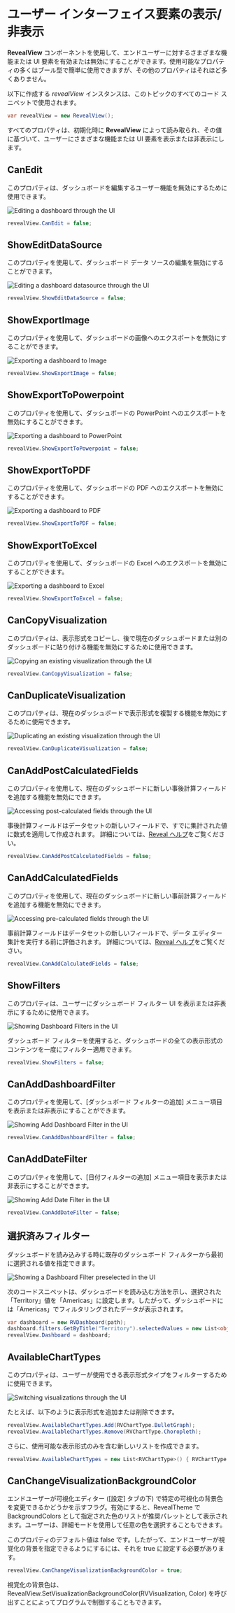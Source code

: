 # ユーザー インターフェイス要素の表示/非表示

__RevealView__ コンポーネントを使用して、エンドユーザーに対するさまざまな機能または UI 要素を有効または無効にすることができます。使用可能なプロパティの多くはブール型で簡単に使用できますが、その他のプロパティはそれほど多くありません。

以下に作成する *revealView* インスタンスは、このトピックのすべてのコード スニペットで使用されます。

``` csharp
var revealView = new RevealView();
```

すべてのプロパティは、初期化時に __RevealView__ によって読み取られ、その値に基づいて、ユーザーにさまざまな機能または UI 要素を表示または非表示にします。

## CanEdit
このプロパティは、ダッシュボードを編集するユーザー機能を無効にするために使用できます。

<img src="../../general/images/showing_hiding_elements_edit.png" alt="Editing a dashboard through the UI" class="responsive-img"/>

``` csharp
revealView.CanEdit = false;
```

## ShowEditDataSource
このプロパティを使用して、ダッシュボード データ ソースの編集を無効にすることができます。

<img src="../../general/images/showing-hiding-elements-edit-datasource.png" alt="Editing a dashboard datasource through the UI" class="responsive-img"/>

``` csharp
revealView.ShowEditDataSource = false;
```

## ShowExportImage
このプロパティを使用して、ダッシュボードの画像へのエクスポートを無効にすることができます。

<img src="../../general/images/showing-hiding-elements-show-export-image.png" alt="Exporting a dashboard to Image" class="responsive-img"/>

``` csharp
revealView.ShowExportImage = false;
```

## ShowExportToPowerpoint
このプロパティを使用して、ダッシュボードの PowerPoint へのエクスポートを無効にすることができます。

<img src="../../general/images/showing-hiding-elements-show-export-powerpoint.png" alt="Exporting a dashboard to PowerPoint" class="responsive-img"/>

``` csharp
revealView.ShowExportToPowerpoint = false;
```

## ShowExportToPDF
このプロパティを使用して、ダッシュボードの PDF へのエクスポートを無効にすることができます。

<img src="../../general/images/showing-hiding-elements-show-export-pdf.png" alt="Exporting a dashboard to PDF" class="responsive-img"/>

``` csharp
revealView.ShowExportToPDF = false;
```

## ShowExportToExcel
このプロパティを使用して、ダッシュボードの Excel へのエクスポートを無効にすることができます。

<img src="../../general/images/showing-hiding-elements-show-export-excel.png" alt="Exporting a dashboard to Excel" class="responsive-img"/>

``` csharp
revealView.ShowExportToExcel = false;
```

## CanCopyVisualization
このプロパティは、表示形式をコピーし、後で現在のダッシュボードまたは別のダッシュボードに貼り付ける機能を無効にするために使用できます。

<img src="../../general/images/showing_hiding_elements_copy.png" alt="Copying an existing visualization through the UI" class="responsive-img"/>

``` csharp
revealView.CanCopyVisualization = false;
```

## CanDuplicateVisualization
このプロパティは、現在のダッシュボードで表示形式を複製する機能を無効にするために使用できます。

<img src="../../general/images/showing_hiding_elements_duplicate.png" alt="Duplicating an existing visualization through the UI" class="responsive-img"/>

``` csharp
revealView.CanDuplicateVisualization = false;
```

## CanAddPostCalculatedFields
このプロパティを使用して、現在のダッシュボードに新しい事後計算フィールドを追加する機能を無効にできます。

<img src="../../general/images/showing_hiding_elements_post_calculated.png" alt="Accessing post-calculated fields through the UI" class="responsive-img"/>

事後計算フィールドはデータセットの新しいフィールドで、すでに集計された値に数式を適用して作成されます。
詳細については、[Reveal ヘルプ](https://help.revealbi.io/jp/data-visualizations/fields/calculated-fields/overview.html)をご覧ください。

``` csharp
revealView.CanAddPostCalculatedFields = false;
```

## CanAddCalculatedFields
このプロパティを使用して、現在のダッシュボードに新しい事前計算フィールドを追加する機能を無効にできます。

<img src="../../general/images/showing_hiding_elements_pre_calculated.png" alt="Accessing pre-calculated fields through the UI" class="responsive-img"/>

事前計算フィールドはデータセットの新しいフィールドで、データ エディター集計を実行する前に評価されます。
詳細については、[Reveal ヘルプ](https://help.revealbi.io/jp/data-visualizations/fields/calculated-fields/overview.html)をご覧ください。

``` csharp
revealView.CanAddCalculatedFields = false;
```

## ShowFilters
このプロパティは、ユーザーにダッシュボード フィルター UI を表示または非表示にするために使用できます。

<img src="../../general/images/showing_hiding_elements_filters.png" alt="Showing Dashboard Filters in the UI" class="responsive-img"/>

ダッシュボード フィルターを使用すると、ダッシュボードの全ての表示形式のコンテンツを一度にフィルター適用できます。

``` csharp
revealView.ShowFilters = false;
```

## CanAddDashboardFilter
このプロパティを使用して、[ダッシュボード フィルターの追加] メニュー項目を表示または非表示にすることができます。

<img src="../../general/images/showing-hiding-elements-can-add-dashboard-filter.png" alt="Showing Add Dashboard Filter in the UI" class="responsive-img"/>

``` csharp
revealView.CanAddDashboardFilter = false;
```

## CanAddDateFilter
このプロパティを使用して、[日付フィルターの追加] メニュー項目を表示または非表示にすることができます。

<img src="../../general/images/showing-hiding-elements-can-add-date-filter.png" alt="Showing Add Date Filter in the UI" class="responsive-img"/>

``` csharp
revealView.CanAddDateFilter = false;
```

## 選択済みフィルター
ダッシュボードを読み込みする時に既存のダッシュボード フィルターから最初に選択される値を指定できます。

<img src="../../general/images/showing_hiding_elements_filters_preselected.png" alt="Showing a Dashboard Filter preselected in the UI" class="responsive-img"/>

次のコードスニペットは、ダッシュボードを読み込む方法を示し、選択された「Territory」値を「Americas」に設定します。したがって、ダッシュボードには「Americas」でフィルタリングされたデータが表示されます。

``` csharp
var dashboard = new RVDashboard(path);
dashboard.filters.GetByTitle("Territory").selectedValues = new List<object>() { "Americas" };
revealView.Dashboard = dashboard;
```

## AvailableChartTypes
このプロパティは、ユーザーが使用できる表示形式タイプをフィルターするために使用できます。

<img src="../../general/images/showing_hiding_elements_charts.png" alt="Switching visualizations through the UI" class="responsive-img"/>

たとえば、以下のように表示形式を追加または削除できます。

``` csharp
revealView.AvailableChartTypes.Add(RVChartType.BulletGraph);
revealView.AvailableChartTypes.Remove(RVChartType.Choropleth);
```

さらに、使用可能な表示形式のみを含む新しいリストを作成できます。

``` csharp
revealView.AvailableChartTypes = new List<RVChartType>() { RVChartType.BulletGraph, RVChartType.Choropleth };
```

## CanChangeVisualizationBackgroundColor
エンドユーザーが可視化エディター ([設定] タブの下) で特定の可視化の背景色を変更できるかどうかを示すフラグ。有効にすると、RevealTheme で BackgroundColors として指定された色のリストが推奨パレットとして表示されます。ユーザーは、詳細モードを使用して任意の色を選択することもできます。

このプロパティのデフォルト値は false です。したがって、エンドユーザーが視覚化の背景を指定できるようにするには、それを true に設定する必要があります。

``` csharp
revealView.CanChangeVisualizationBackgroundColor = true;
```

視覚化の背景色は、RevealView.SetVisualizationBackgroundColor(RVVisualization, Color) を呼び出すことによってプログラムで制御することもできます。